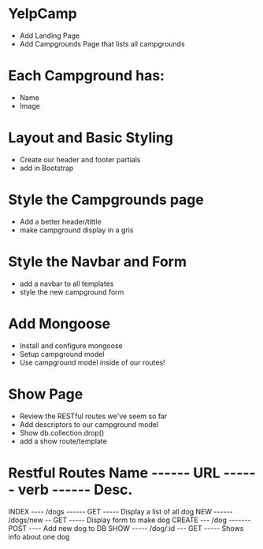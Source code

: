# YelpCamp

- Add Landing Page
- Add Campgrounds Page that lists all campgrounds

# Each Campground has:

- Name
- Image

# Layout and Basic Styling

- Create our header and footer partials
- add in Bootstrap

# Style the Campgrounds page

- Add a better header/tittle
- make campground display in a gris

# Style the Navbar and Form

- add a navbar to all templates
- style the new campground form

# Add Mongoose

- Install and configure mongoose
- Setup campground model
- Use campground model inside of our routes!

# Show Page

- Review the RESTful routes we've seem so far
- Add descriptors to our campground model
- Show db.collection.drop()
- add a show route/template

Restful Routes
Name ------ URL ------ verb ------ Desc.
===========================================================
INDEX ---- /dogs ------ GET ----- Display a list of all dog
NEW ------ /dogs/new -- GET ----- Display form to make dog
CREATE --- /dog ------- POST ---- Add new dog to DB
SHOW ----- /dog/:id --- GET ----- Shows info about one dog
